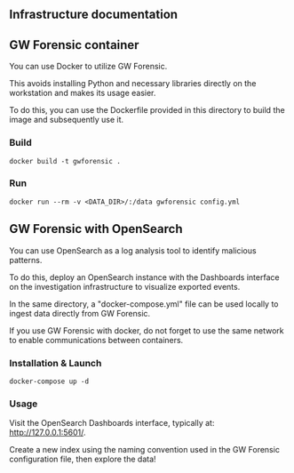 ## Infrastructure documentation

## GW Forensic container

You can use Docker to utilize GW Forensic.

This avoids installing Python and necessary libraries directly on the workstation and makes its usage easier.

To do this, you can use the Dockerfile provided in this directory to build the image and subsequently use it.

### Build

```
docker build -t gwforensic .
```

### Run

```
docker run --rm -v <DATA_DIR>/:/data gwforensic config.yml
```

## GW Forensic with OpenSearch

You can use OpenSearch as a log analysis tool to identify malicious patterns.

To do this, deploy an OpenSearch instance with the Dashboards interface on the investigation infrastructure to visualize exported events.

In the same directory, a "docker-compose.yml" file can be used locally to ingest data directly from GW Forensic.

If you use GW Forensic with docker, do not forget to use the same network to enable communications between containers.

### Installation & Launch

```
docker-compose up -d
```

### Usage

Visit the OpenSearch Dashboards interface, typically at: http://127.0.0.1:5601/.

Create a new index using the naming convention used in the GW Forensic configuration file, then explore the data!


